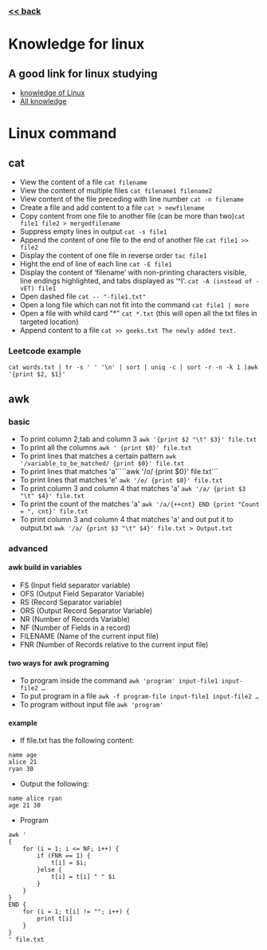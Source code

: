 ###  [<< back](./index.md)
# Knowledge for linux

## A good link for linux studying 
- [knowledge of Linux](https://linux265.com/course/)
- [All knowledge](https://www.geeksforgeeks.org/)

# Linux command
## cat
- View the content of a file ```cat filename```
- View the content of multiple files ```cat filename1 filename2```
- View content of the file preceding with line number ```cat -n filename```
- Create a file and add content to a file  ```cat > newfilename```
- Copy content from one file to another file (can be more than two)```cat file1 file2 > mergedfilename```
- Suppress empty lines in output ```cat -s file1```
- Append the content of one file to the end of another file ```cat file1 >> file2```
- Display the content of one file in reverse order ```tac file1```
- Hight the end of line of each line ```cat -E file1```
- Display the content of ‘filename’ with non-printing characters visible, line endings highlighted, and tabs displayed as ‘^I’. ```cat -A (instead of -vET) file1```
- Open dashed file ```cat -- "-file1.txt"```
- Open a long file which can not fit into the command ```cat file1 | more```
- Open a file with whild card "*" ```cat *.txt``` (this will open all the txt files in targeted location)
- Append content to a file ```cat >> geeks.txt The newly added text.```
### Leetcode example
```cat words.txt | tr -s ' ' '\n' | sort | uniq -c | sort -r -n -k 1 |awk '{print $2, $1}'```
## awk 
### basic
- To print column 2,tab and column 3 ```awk '{print $2 "\t" $3}' file.txt```
- To print all the columns ```awk ' {print $0}' file.txt```
- To print lines that matches a certain pattern ```awk '/variable_to_be_matched/ {print $0}' file.txt```
- To print lines that matches 'a'````awk '/o/ {print $0}' file.txt```
- To print lines that matches 'e' ```awk '/e/ {print $0}' file.txt```
- To print column 3 and column 4 that matches 'a' ```awk '/a/ {print $3 "\t" $4}' file.txt```
- To print the count of the matches 'a' ```awk '/a/{++cnt} END {print "Count = ", cnt}' file.txt```
- To print column 3 and column 4 that matches 'a' and out put it to output.txt ```awk '/a/ {print $3 "\t" $4}' file.txt > Output.txt```
### advanced
#### awk build in variables
- FS  (Input field separator variable)
- OFS (Output Field Separator Variable) 
- RS  (Record Separator variable)
- ORS (Output Record Separator Variable)
- NR  (Number of Records Variable)
- NF  (Number of Fields in a record)
- FILENAME  (Name of the current input file)
- FNR (Number of Records relative to the current input file)
#### two ways for awk programing
- To program inside the command ```awk 'program' input-file1 input-file2 …```
- To put program in a file ```awk -f program-file input-file1 input-file2 …```
- To program without input file ```awk 'program'```
#### example
- If file.txt has the following content:

```
name age
alice 21
ryan 30
```

- Output the following:

```
name alice ryan
age 21 30
```

- Program

```
awk '
{
    for (i = 1; i <= NF; i++) {
        if (FNR == 1) {
            t[i] = $i;
        }else {
            t[i] = t[i] " " $i
        }
    }
}
END {
    for (i = 1; t[i] != ""; i++) {
        print t[i]
    }
}
' file.txt
```

